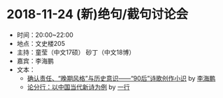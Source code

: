 # 2018-11-24 (新)绝句/截句讨论会

- 时间：20:00~22:00
- 地点：文史楼205
- 主持：童莹（中文17硕） 砂丁（中文18博）
- 嘉宾：李海鹏
- 文本：
  - [确认责任、“晚期风格”与历史意识——“90后”诗歌创作小识](https://xw.qq.com/cmsid/20180430A1D3KE00) by [李海鹏]()
  - [论分行：以中国当代新诗为例](http://blog.sina.com.cn/s/blog_a4fefa0e0102x5hy.html) by [一行]()
